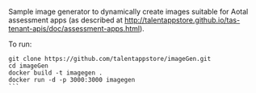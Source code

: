 Sample image generator to dynamically create images suitable for Aotal assessment apps (as described at http://talentappstore.github.io/tas-tenant-apis/doc/assessment-apps.html).

To run:
````
git clone https://github.com/talentappstore/imageGen.git
cd imageGen
docker build -t imagegen .
docker run -d -p 3000:3000 imagegen
```

